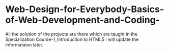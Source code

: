 # Web-Design-for-Everybody-Basics-of-Web-Development-and-Coding-
All the solution of the projects are there which are taught in the Specialization
Course-1_Introduction to HTML5
i will update the informataion later.
